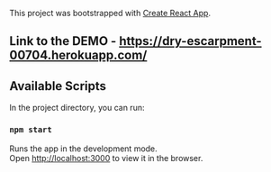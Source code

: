 This project was bootstrapped with [Create React App](https://github.com/facebook/create-react-app).

## Link to the DEMO - https://dry-escarpment-00704.herokuapp.com/

## Available Scripts

In the project directory, you can run:

### `npm start`

Runs the app in the development mode.<br />
Open [http://localhost:3000](http://localhost:3000) to view it in the browser.

